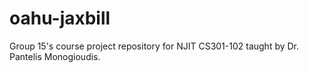 # oahu-jaxbill
Group 15's course project repository for NJIT CS301-102 taught by Dr. Pantelis Monogioudis.
